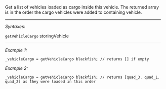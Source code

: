 Get a list of vehicles loaded as cargo inside this vehicle. The returned array is in the order the cargo vehicles were added to containing vehicle.


---
*Syntaxes:*

`getVehicleCargo` storingVehicle

---
*Example 1:*

```sqf
_vehicleCargo = getVehicleCargo blackfish; // returns [] if empty
```

*Example 2:*

```sqf
_vehicleCargo = getVehicleCargo blackfish; // returns [quad_3, quad_1, quad_2] as they were loaded in this order
```